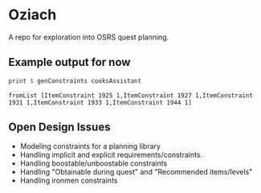 # Oziach

A repo for exploration into OSRS quest planning.

## Example output for now

```haskell
print $ genConstraints cooksAssistant
```

```
fromList [ItemConstraint 1925 1,ItemConstraint 1927 1,ItemConstraint 1931 1,ItemConstraint 1933 1,ItemConstraint 1944 1]
```
## Open Design Issues

- Modeling constraints for a planning library
- Handling implicit and explicit requirements/constraints.
- Handling boostable/unboostable constraints
- Handling "Obtainable during quest" and "Recommended items/levels"
- Handling ironmen constraints